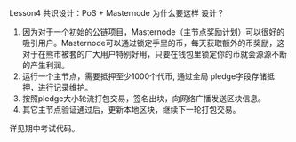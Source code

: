 
Lesson4
共识设计：PoS + Masternode
为什么要这样 设计？
1. 因为对于一个初始的公链项目，Masternode（主节点奖励计划）可以很好的吸引用户。Masternode可以通过锁定手里的币，每天获取额外的币奖励，这对于在熊市被套的广大用户特别好用，只要在钱包里锁定你的币就会源源不断的产生利润。
2. 运行一个主节点，需要抵押至少1000个代币,  通过全局  pledge字段存储抵押，进行记录维护。
3. 按照pledge大小轮流打包交易，签名出块，向网络广播发送区块信息。
4. 其它主节点验证通过后，更新本地区块，继续下一轮打包交易。

详见期中考试代码。


